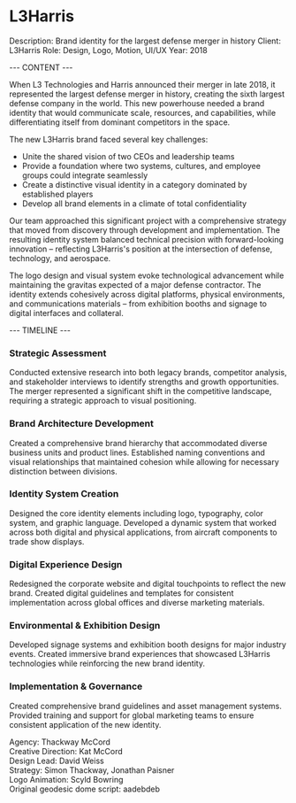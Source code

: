 # L3Harris

Description: Brand identity for the largest defense merger in history
Client: L3Harris
Role: Design, Logo, Motion, UI/UX
Year: 2018

--- CONTENT ---

When L3 Technologies and Harris announced their merger in late 2018, it represented the largest defense merger in history, creating the sixth largest defense company in the world. This new powerhouse needed a brand identity that would communicate scale, resources, and capabilities, while differentiating itself from dominant competitors in the space.

The new L3Harris brand faced several key challenges:

- Unite the shared vision of two CEOs and leadership teams
- Provide a foundation where two systems, cultures, and employee groups could integrate seamlessly
- Create a distinctive visual identity in a category dominated by established players
- Develop all brand elements in a climate of total confidentiality

Our team approached this significant project with a comprehensive strategy that moved from discovery through development and implementation. The resulting identity system balanced technical precision with forward-looking innovation – reflecting L3Harris's position at the intersection of defense, technology, and aerospace.

The logo design and visual system evoke technological advancement while maintaining the gravitas expected of a major defense contractor. The identity extends cohesively across digital platforms, physical environments, and communications materials – from exhibition booths and signage to digital interfaces and collateral.

--- TIMELINE ---

### Strategic Assessment
Conducted extensive research into both legacy brands, competitor analysis, and stakeholder interviews to identify strengths and growth opportunities. The merger represented a significant shift in the competitive landscape, requiring a strategic approach to visual positioning.

### Brand Architecture Development
Created a comprehensive brand hierarchy that accommodated diverse business units and product lines. Established naming conventions and visual relationships that maintained cohesion while allowing for necessary distinction between divisions.

### Identity System Creation
Designed the core identity elements including logo, typography, color system, and graphic language. Developed a dynamic system that worked across both digital and physical applications, from aircraft components to trade show displays.

### Digital Experience Design
Redesigned the corporate website and digital touchpoints to reflect the new brand. Created digital guidelines and templates for consistent implementation across global offices and diverse marketing materials.

### Environmental & Exhibition Design
Developed signage systems and exhibition booth designs for major industry events. Created immersive brand experiences that showcased L3Harris technologies while reinforcing the new brand identity.

### Implementation & Governance
Created comprehensive brand guidelines and asset management systems. Provided training and support for global marketing teams to ensure consistent application of the new identity.

Agency: Thackway McCord  
Creative Direction: Kat McCord  
Design Lead: David Weiss  
Strategy: Simon Thackway, Jonathan Paisner  
Logo Animation: Scyld Bowring  
Original geodesic dome script: aadebdeb